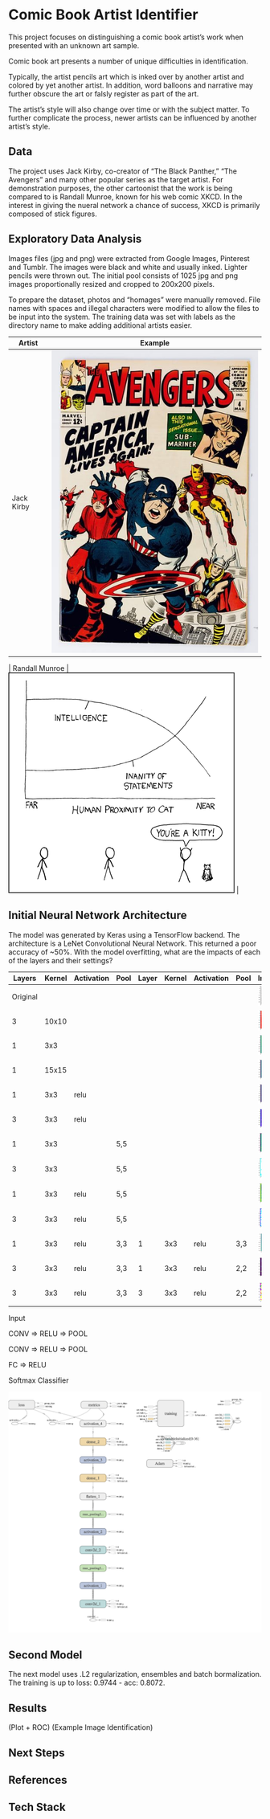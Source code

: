 # Comic Book Artist Identifier

This project focuses on distinguishing a comic book artist’s work when presented with an unknown art sample. 

Comic book art presents a number of unique difficulties in identification. 

Typically, the artist pencils art which is inked over by another artist and colored by yet another artist. In addition, word balloons and narrative may further obscure the art or falsly register as part of the art. 

The artist’s style will also change over time or with the subject matter. To further complicate the process, newer artists can be influenced by another artist’s style.


## Data
The project uses Jack Kirby, co-creator of “The Black Panther,” “The Avengers” and many other popular series as the target artist. For demonstration purposes, the other cartoonist that the work is being compared to is Randall Munroe, known for his web comic XKCD. In the interest in giving the nueral network a chance of success, XKCD is primarily composed of stick figures.


## Exploratory Data Analysis
Images files (jpg and png) were extracted from Google Images, Pinterest and Tumblr. The images were black and white and usually inked. Lighter pencils were thrown out. The initial pool consists of 1025 jpg and png images proportionally resized and cropped to 200x200 pixels.

To prepare the dataset, photos and “homages” were manually removed. File names with spaces and illegal characters were modified to allow the files to be input into the system. The training data was set with labels as the directory name to make adding additional artists easier.


| Artist  | Example  |
|---|---|
|Jack Kirby| ![kirby](https://github.com/rhaussmann/ds-capstone-2/blob/master/img/jack_kirby.jpg) |

| Randall Munroe  | ![munroe](https://github.com/rhaussmann/ds-capstone-2/blob/master/img/cat_proximity.png)  |

## Initial Neural Network Architecture

The model was generated by Keras using a TensorFlow backend. The architecture is a LeNet Convolutional Neural Network. This returned a poor accuracy of ~50%. With the model overfitting, what are the impacts of each of the layers and their settings?

| Layers  |  Kernel |  Activation |  Pool | Layer  | Kernel  |  Activation | Pool  | Image  |
|---|---|---|---|---|---|---|---|---|
| Original  |   |   |   |   |   |   |   | ![1](https://github.com/rhaussmann/ds-capstone-2/blob/master/img/1-original.png)  |
|  3 | 10x10  |   |   |   |   |   |   |  ![2](https://github.com/rhaussmann/ds-capstone-2/blob/master/img/2-10x10_convcat.png)  |
|  1 | 3x3  |   |   |   |   |   |   |  ![3](https://github.com/rhaussmann/ds-capstone-2/blob/master/img/3-conv2d_3x3_.png)  |
|  1 | 15x15  |   |   |   |   |   |   |  ![4](https://github.com/rhaussmann/ds-capstone-2/blob/master/img/4-conv_15x15.png)  |
|  1 | 3x3  | relu  |   |   |   |   |   |  ![5](https://github.com/rhaussmann/ds-capstone-2/blob/master/img/5-conv3x3_relu.png)   |
|  3 | 3x3  | relu  |   |   |   |   |   |   ![6](https://github.com/rhaussmann/ds-capstone-2/blob/master/img/6-conv_3x3_relu_3filter.png)  |
| 1  | 3x3  |   | 5,5  |   |   |   |   |   ![7](https://github.com/rhaussmann/ds-capstone-2/blob/master/img/7-add_maxpooling.png)  |
|  3 | 3x3  |   | 5,5  |   |   |   |   |   ![8](https://github.com/rhaussmann/ds-capstone-2/blob/master/img/8-3layer_maxpooling.png)  |
|  1 | 3x3  | relu  | 5,5  |   |   |   |   |   ![9](https://github.com/rhaussmann/ds-capstone-2/blob/master/img/9-relu+pool.png)  |
| 3  | 3x3  | relu  | 5,5  |   |   |   |   |   ![10](https://github.com/rhaussmann/ds-capstone-2/blob/master/img/10-relu+pool.png)  |
|  1 | 3x3  | relu  |  3,3 |  1 | 3x3  | relu  |  3,3 |  ![11](https://github.com/rhaussmann/ds-capstone-2/blob/master/img/11-conv+pool_lenet.png)  |
|  3 | 3x3  | relu  |  3,3 |  1 | 3x3  | relu  |  2,2 |   ![12](https://github.com/rhaussmann/ds-capstone-2/blob/master/img/12-lenet2.png)|
|  3 | 3x3  | relu  |  3,3 |  3 | 3x3  | relu  |  2,2 |   ![13](https://github.com/rhaussmann/ds-capstone-2/blob/master/img/13-lenet3.png)  |


Input

CONV => RELU => POOL

CONV => RELU => POOL

FC => RELU

Softmax Classifier

![tensorboard graph](https://github.com/rhaussmann/ds-capstone-2/blob/master/img/tensor_graph.png "Tensorboard Graph")


## Second Model
The next model uses .L2 regularization, ensembles and batch bormalization. The training is up to loss: 0.9744 - acc: 0.8072.

## Results

(Plot + ROC)
(Example Image Identification)

## Next Steps

## References

## Tech Stack
